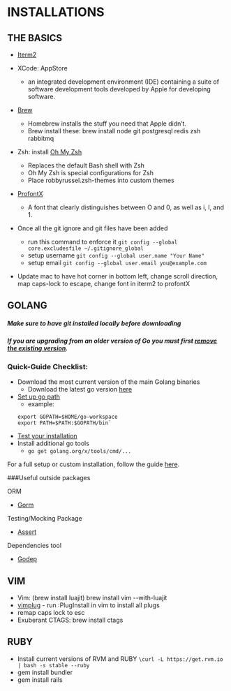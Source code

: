 INSTALLATIONS
============

## THE BASICS

* [Iterm2](https://www.iterm2.com/)
* XCode: AppStore
    * an integrated development environment (IDE) containing a suite of software development tools developed by Apple for developing software.
* [Brew](http://brew.sh/)
    * Homebrew installs the stuff you need that Apple didn’t.
    * Brew install these: brew install node git postgresql redis zsh rabbitmq
* Zsh: install [Oh My Zsh](https://github.com/robbyrussell/oh-my-zsh)
    * Replaces the default Bash shell with Zsh
    * Oh My Zsh is special configurations for Zsh
    * Place robbyrussel.zsh-themes into custom themes
* [ProfontX](http://faisal.com/software/profontx/)
    * A font that clearly distinguishes between O and 0, as well as i, l, and 1.
* Once all the git ignore and git files have been added
   * run this command to enforce it `git config --global core.excludesfile ~/.gitignore_global`
   * setup username `git config --global user.name "Your Name"`
   * setup email `git config --global user.email you@example.com`

* Update mac to have hot corner in bottom left, change scroll direction, map caps-lock to escape, change font in iterm2 to profontX


## GOLANG
##### Make sure to have git installed locally before downloading
##### If you are upgrading from an older version of Go you must first [remove the existing version](https://golang.org/doc/install#uninstall).

### Quick-Guide Checklist: 

* Download the most current version of the main Golang binaries
    * Download the latest go version [here](https://golang.org/dl/)
* [Set up go path](https://golang.org/doc/code.html#GOPATH)
    * example: 
    ```
    export GOPATH=$HOME/go-workspace
    export PATH=$PATH:$GOPATH/bin`
    ```
* [Test your installation](https://golang.org/doc/install/source#testing)
* Install additional go tools
    * `go get golang.org/x/tools/cmd/...`

For a full setup or custom installation, follow the guide [here](https://golang.org/doc/install).

###Useful outside packages

ORM

* [Gorm](https://github.com/jinzhu/gorm)

Testing/Mocking Package

* [Assert](https://github.com/stretchr/testify)

Dependencies tool

* [Godep](https://github.com/tools/godep)

## VIM
* Vim: (brew install luajit) brew install vim --with-luajit
* [vimplug](https://github.com/junegunn/vim-plug) - run :PlugInstall in vim to install all plugs
* remap caps lock to esc
* Exuberant CTAGS: brew install ctags


## RUBY 
* Install current versions of RVM and RUBY `\curl -L https://get.rvm.io | bash -s stable --ruby`
* gem install bundler
* gem install rails

